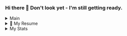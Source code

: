### Hi there 👋 Don't look yet - I'm still getting ready. 

  

<details>
<summary>Main</summary>
  # 🚀 What's on my toolbelt? 
  ### **Languages**
  
  >![image](https://img.shields.io/badge/HTML5-E34F26?style=for-the-badge&logo=html5&logoColor=white)
  ![image](https://img.shields.io/badge/CSS3-1572B6?style=for-the-badge&logo=css3&logoColor=white)
  ![image](https://img.shields.io/badge/JavaScript-323330?style=for-the-badge&logo=javascript&logoColor=F7DF1E)
  ![image](https://img.shields.io/badge/Ruby-CC342D?style=for-the-badge&logo=ruby&logoColor=white)
  

  ### **Stacks**
  >#### Node related
  >>![image](https://img.shields.io/badge/MongoDB-4EA94B?style=for-the-badge&logo=mongodb&logoColor=white)
  ![image](https://img.shields.io/badge/Express.js-000000?style=for-the-badge&logo=express&logoColor=white)
  ![image](https://img.shields.io/badge/React-20232A?style=for-the-badge&logo=react&logoColor=61DAFB)
  ![image](https://img.shields.io/badge/Node.js-43853D?style=for-the-badge&logo=node.js&logoColor=white)  
  ![image](https://img.shields.io/badge/Redux-593D88?style=for-the-badge&logo=redux&logoColor=white)
  ![image](https://img.shields.io/badge/jQuery-0769AD?style=for-the-badge&logo=jquery&logoColor=white)
  ![image](https://img.shields.io/badge/GraphQl-E10098?style=for-the-badge&logo=graphql&logoColor=white)  
  >##### Ruby related
  >>![image](https://img.shields.io/badge/Ruby_on_Rails-CC0000?style=for-the-badge&logo=ruby-on-rails&logoColor=white)
  ![image](https://img.shields.io/badge/PostgreSQL-316192?style=for-the-badge&logo=postgresql&logoColor=white)

  ### **Tools**
  >![image](https://img.shields.io/badge/Git-F05032?style=for-the-badge&logo=git&logoColor=white)
  ![image](https://img.shields.io/badge/Postman-FF6C37?style=for-the-badge&logo=Postman&logoColor=white)
  ![image](https://img.shields.io/badge/Amazon_AWS-232F3E?style=for-the-badge&logo=amazon-aws&logoColor=white)
  ![image](https://img.shields.io/badge/Bootstrap-563D7C?style=for-the-badge&logo=bootstrap&logoColor=white)
  ![image](https://img.shields.io/badge/Material--UI-0081CB?style=for-the-badge&logo=material-ui&logoColor=white)
  
  ### **Operating Systems**
  >![image](https://img.shields.io/badge/Windows-0078D6?style=for-the-badge&logo=windows&logoColor=white)
  ![image](https://img.shields.io/badge/Ubuntu-E95420?style=for-the-badge&logo=ubuntu&logoColor=white)
   
</details>

<details> 
  <summary>📃 My Resume</summary>
## Education

- **My actual resume**  
Link - TODO

- 📖 **Web Development**\
📆 2020 - 2021\
📍 **General Assembly** - Software Engineering Immersive
</details>
<details>
<summary>  My Stats</summary>
<a href="https://www.100daysofcode.com">
    <img
        src="https://img.shields.io/static/v1?label=Challenge&labelColor=384357&message=100%20Days%20of%20Code&color=00b4ee&style=for-the-badge&link=https://www.100daysofcode.com"
    />
</a>
<a href="#"><img src="https://badges.pufler.dev/visits/jake-the-dev/jake-the-dev"></a>

<a href="#"><img src="https://github-readme-stats.vercel.app/api?username=jake-the-dev&show_icons=true&count_private=true&theme=dark" width="350"></a>

</details>

<!--
**jake-the-dev/jake-the-dev** is a ✨ _special_ ✨ repository because its `README.md` (this file) appears on your GitHub profile.

Here are some ideas to get you started:

- 🔭 I’m currently working on ...
- 🌱 I’m currently learning ...
- 👯 I’m looking to collaborate on ...
- 🤔 I’m looking for help with ...
- 💬 Ask me about ...
- 📫 How to reach me: ...
- 😄 Pronouns: ...
- ⚡ Fun fact: ...
-->
